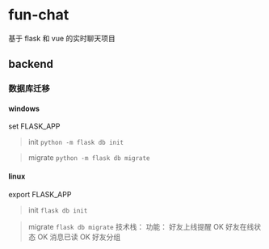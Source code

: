 # fun-chat

基于 flask 和 vue 的实时聊天项目

## backend

### 数据库迁移

#### windows

set FLASK_APP

> init
> `python -m flask db init`

> migrate
> `python -m flask db migrate`

#### linux

export FLASK_APP

> init
> `flask db init`

> migrate
> `flask db migrate`
> 技术栈：
> 功能：
> 好友上线提醒 OK
> 好友在线状态 OK
> 消息已读 OK
> 好友分组
